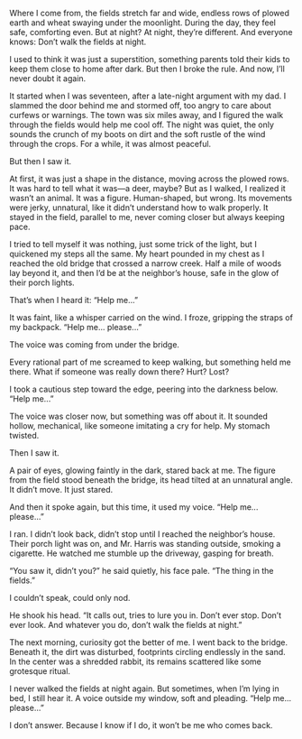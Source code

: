 Where I come from, the fields stretch far and wide, endless rows of plowed earth and wheat swaying under the moonlight. During the day, they feel safe, comforting even. But at night? At night, they’re different. And everyone knows: Don’t walk the fields at night.

I used to think it was just a superstition, something parents told their kids to keep them close to home after dark. But then I broke the rule. And now, I’ll never doubt it again.

It started when I was seventeen, after a late-night argument with my dad. I slammed the door behind me and stormed off, too angry to care about curfews or warnings. The town was six miles away, and I figured the walk through the fields would help me cool off. The night was quiet, the only sounds the crunch of my boots on dirt and the soft rustle of the wind through the crops. For a while, it was almost peaceful.

But then I saw it.

At first, it was just a shape in the distance, moving across the plowed rows. It was hard to tell what it was—a deer, maybe? But as I walked, I realized it wasn’t an animal. It was a figure. Human-shaped, but wrong. Its movements were jerky, unnatural, like it didn’t understand how to walk properly. It stayed in the field, parallel to me, never coming closer but always keeping pace.

I tried to tell myself it was nothing, just some trick of the light, but I quickened my steps all the same. My heart pounded in my chest as I reached the old bridge that crossed a narrow creek. Half a mile of woods lay beyond it, and then I’d be at the neighbor’s house, safe in the glow of their porch lights.

That’s when I heard it:
“Help me...”

It was faint, like a whisper carried on the wind. I froze, gripping the straps of my backpack.
“Help me... please...”

The voice was coming from under the bridge.

Every rational part of me screamed to keep walking, but something held me there. What if someone was really down there? Hurt? Lost?

I took a cautious step toward the edge, peering into the darkness below.
“Help me...”

The voice was closer now, but something was off about it. It sounded hollow, mechanical, like someone imitating a cry for help. My stomach twisted.

Then I saw it.

A pair of eyes, glowing faintly in the dark, stared back at me. The figure from the field stood beneath the bridge, its head tilted at an unnatural angle. It didn’t move. It just stared.

And then it spoke again, but this time, it used my voice.
“Help me... please...”

I ran. I didn’t look back, didn’t stop until I reached the neighbor’s house. Their porch light was on, and Mr. Harris was standing outside, smoking a cigarette. He watched me stumble up the driveway, gasping for breath.

“You saw it, didn’t you?” he said quietly, his face pale. “The thing in the fields.”

I couldn’t speak, could only nod.

He shook his head. “It calls out, tries to lure you in. Don’t ever stop. Don’t ever look. And whatever you do, don’t walk the fields at night.”

The next morning, curiosity got the better of me. I went back to the bridge. Beneath it, the dirt was disturbed, footprints circling endlessly in the sand. In the center was a shredded rabbit, its remains scattered like some grotesque ritual.

I never walked the fields at night again. But sometimes, when I’m lying in bed, I still hear it. A voice outside my window, soft and pleading.
“Help me... please...”

I don’t answer. Because I know if I do, it won’t be me who comes back.

